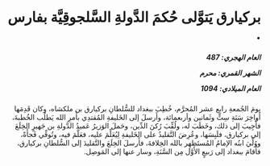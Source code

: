 <h1 dir="rtl">بركيارق يَتوَّلى حُكمَ الدَّولةِ السَّلجوقِيَّة بفارس .</h1>

<h5 dir="rtl">العام الهجري:  487

الشهر القمري: محرم

العام الميلادي: 1094</h5>

<p dir="rtl">يومَ الجُمعةِ رابع عشر المُحرَّم، خُطِبَ ببغداد للسُّلطانِ بركيارق بن ملكشاه، وكان قَدِمَها أَواخِرَ سَنَةِ سِتٍّ وثَمانين وأربعمائة، وأَرسلَ إلى الخَليفةِ المُقتدِي بأَمرِ الله يَطلُب الخُطبةَ، فأُجِيبَ إلى ذلك، وخَطَبَ له، ولُقِّبَ رُكنَ الدِّين، وحَملَ الوَزيرُ عَميدُ الدَّولةِ بن جَهيرٍ الخِلَعَ إلى بركيارق، فلَبِسَها، وعُرِضَ التَّقليدُ على الخَليفةِ لِيُعَلِّمَ عليه، فعَلَّمَ فيه، وتُوفِّي فَجأَةً، ووُلِّيَ ابنُه الإمامُ المُستَظهِر بالله الخِلافةَ، فأَرسلَ الخِلَعَ والتَّقليدَ إلى السُّلطانِ بركيارق، فأَقامَ ببغداد إلى رَبيعٍ الأَوَّل مِن السَّنَةِ، وسار عنها إلى المَوصِل.</p></br>
